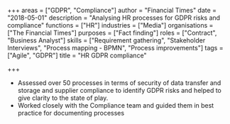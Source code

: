 +++
areas = ["GDPR", "Compliance"]
author = "Financial Times"
date = "2018-05-01"
description = "Analysing HR processes for GDPR risks and compliance"
functions = ["HR"]
industries = ["Media"]
organisations = ["The Financial Times"]
purposes = ["Fact finding"]
roles = ["Contract", "Business Analyst"]
skills = ["Requirement gathering", "Stakeholder Interviews", "Process mapping - BPMN", "Process improvements"]
tags = ["Agile", "GDPR"]
title = "HR GDPR compliance"

+++
* Assessed over 50 processes in terms of security of data transfer and storage and supplier compliance to identify GDPR risks and helped to give clarity to the state of play.
* Worked closely with the Compliance team and guided them in best practice for documenting processes